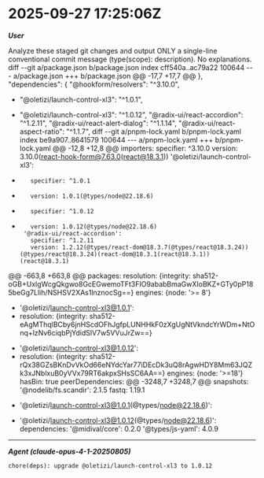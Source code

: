 <!-- Generated by SpecStory -->

# 2025-09-27 17:25:06Z

<!-- Claude Code Session d96a5eac-5607-41d3-850b-dc62f110c31d (2025-09-27_17-25-06Z) -->

_**User**_

Analyze these staged git changes and output ONLY a single-line conventional commit message (type(scope): description). No explanations.
diff --git a/package.json b/package.json
index cff540a..ac79a22 100644
--- a/package.json
+++ b/package.json
@@ -17,7 +17,7 @@
   },
   "dependencies": {
     "@hookform/resolvers": "^3.10.0",
-    "@oletizi/launch-control-xl3": "^1.0.1",
+    "@oletizi/launch-control-xl3": "^1.0.12",
     "@radix-ui/react-accordion": "^1.2.11",
     "@radix-ui/react-alert-dialog": "^1.1.14",
     "@radix-ui/react-aspect-ratio": "^1.1.7",
diff --git a/pnpm-lock.yaml b/pnpm-lock.yaml
index be9a907..8641579 100644
--- a/pnpm-lock.yaml
+++ b/pnpm-lock.yaml
@@ -12,8 +12,8 @@ importers:
         specifier: ^3.10.0
         version: 3.10.0(react-hook-form@7.63.0(react@18.3.1))
       '@oletizi/launch-control-xl3':
-        specifier: ^1.0.1
-        version: 1.0.1(@types/node@22.18.6)
+        specifier: ^1.0.12
+        version: 1.0.12(@types/node@22.18.6)
       '@radix-ui/react-accordion':
         specifier: ^1.2.11
         version: 1.2.12(@types/react-dom@18.3.7(@types/react@18.3.24))(@types/react@18.3.24)(react-dom@18.3.1(react@18.3.1))(react@18.3.1)
@@ -663,8 +663,8 @@ packages:
     resolution: {integrity: sha512-oGB+UxlgWcgQkgwo8GcEGwemoTFt3FIO9ababBmaGwXIoBKZ+GTy0pP185beGg7Llih/NSHSV2XAs1lnznocSg==}
     engines: {node: '>= 8'}
 
-  '@oletizi/launch-control-xl3@1.0.1':
-    resolution: {integrity: sha512-eAgMThqlBCby6jnHScdOFhJgfpLUNHHkF0zXgUgNtVkndcYrWDm+NtOnq+lzNv6ciqbPjYdidSlV7w5VVuJrZw==}
+  '@oletizi/launch-control-xl3@1.0.12':
+    resolution: {integrity: sha512-rQx38GZsBKnDvVkOd66eNYdcYar77iDEcDk3uQ8rAgwHDY8Mm63JQZk3xJNblxuB0yVVx79RT6akpxSHsSC6AA==}
     engines: {node: '>=18'}
     hasBin: true
     peerDependencies:
@@ -3248,7 +3248,7 @@ snapshots:
       '@nodelib/fs.scandir': 2.1.5
       fastq: 1.19.1
 
-  '@oletizi/launch-control-xl3@1.0.1(@types/node@22.18.6)':
+  '@oletizi/launch-control-xl3@1.0.12(@types/node@22.18.6)':
     dependencies:
       '@midival/core': 0.2.0
       '@types/js-yaml': 4.0.9


---

_**Agent (claude-opus-4-1-20250805)**_

```
chore(deps): upgrade @oletizi/launch-control-xl3 to 1.0.12
```

